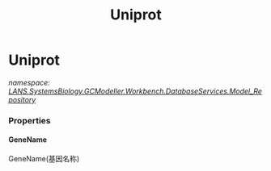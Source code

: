 ﻿---
title: Uniprot
---

# Uniprot
_namespace: [LANS.SystemsBiology.GCModeller.Workbench.DatabaseServices.Model_Repository](N-LANS.SystemsBiology.GCModeller.Workbench.DatabaseServices.Model_Repository.html)_






### Properties

#### GeneName
GeneName(基因名称)
